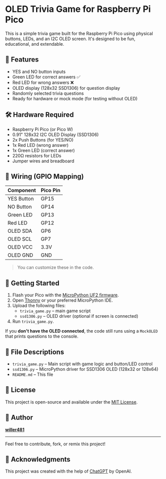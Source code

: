 # OLED Trivia Game for Raspberry Pi Pico

This is a simple trivia game built for the Raspberry Pi Pico using physical buttons, LEDs, and an I2C OLED screen. It's designed to be fun, educational, and extendable.

## 🧠 Features

- YES and NO button inputs
- Green LED for correct answers ✅
- Red LED for wrong answers ❌
- OLED display (128x32 SSD1306) for question display
- Randomly selected trivia questions
- Ready for hardware or mock mode (for testing without OLED)

## 🛠 Hardware Required

- Raspberry Pi Pico (or Pico W)
- 0.91" 128x32 I2C OLED Display (SSD1306)
- 2x Push Buttons (for YES/NO)
- 1x Red LED (wrong answer)
- 1x Green LED (correct answer)
- 220Ω resistors for LEDs
- Jumper wires and breadboard

## 🧾 Wiring (GPIO Mapping)

| Component      | Pico Pin |
|----------------|----------|
| YES Button     | GP15     |
| NO Button      | GP14     |
| Green LED      | GP13     |
| Red LED        | GP12     |
| OLED SDA       | GP6      |
| OLED SCL       | GP7      |
| OLED VCC       | 3.3V     |
| OLED GND       | GND      |

> You can customize these in the code.

## 🚀 Getting Started

1. Flash your Pico with the [MicroPython UF2 firmware](https://micropython.org/download/rp2-pico/).
2. Open [Thonny](https://thonny.org/) or your preferred MicroPython IDE.
3. Upload the following files:
   - `trivia_game.py` – main game script
   - `ssd1306.py` – OLED driver (optional if screen is connected)
4. Run `trivia_game.py`.

If you **don't have the OLED connected**, the code still runs using a `MockOLED` that prints questions to the console.

## 📂 File Descriptions

- `trivia_game.py` – Main script with game logic and button/LED control
- `ssd1306.py` – MicroPython driver for SSD1306 OLED (128x32 or 128x64)
- `README.md` – This file

## 📄 License

This project is open-source and available under the [MIT License](LICENSE).

## 👤 Author

**[willer481](https://github.com/willer481)**

---

Feel free to contribute, fork, or remix this project!

## 🙏 Acknowledgments

This project was created with the help of [ChatGPT](https://openai.com/chatgpt) by OpenAI.

